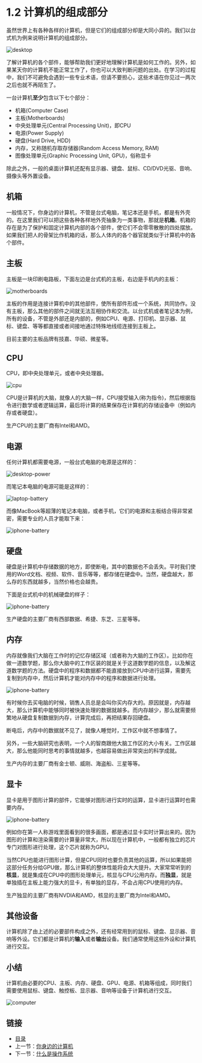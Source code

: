 # 1.2 计算机的组成部分

虽然世界上有各种各样的计算机，但是它们的组成部分却是大同小异的。我们以台式机为例来说明计算机的组成部分。

![desktop](./images/01.2.desktop.png) 

了解计算机的各个部件，能够帮助我们更好地理解计算机是如何工作的。另外，如果某天你的计算机不能正常工作了，你也可以大致判断问题的出处。在学习的过程中，我们不可避免会遇到一些专业术语，但请不要担心，这些术语在你见过一两次之后也就不再陌生了。

一台计算机**至少**包含以下七个部分：

- 机箱(Computer Case)
- 主板(Motherboards)
- 中央处理单元(Central Processing Unit)，即CPU
- 电源(Power Supply)
- 硬盘(Hard Drive, HDD)
- 内存，又称随机存取存储器(Random Access Memory, RAM)
- 图像处理单元(Graphic Processing Unit, GPU)，俗称显卡

除此之外，一般的桌面计算机还配有显示器、键盘、鼠标、CD/DVD光驱、音响、摄像头等外置设备。

## 机箱

一般情况下，你身边的计算机，不管是台式电脑，笔记本还是手机，都是有外壳的。在这里我们可以把这些各种各样地外壳抽象为一类事物，那就是**机箱**。机箱的存在是为了保护和固定计算机内部的各个部件，使它们不会零零散散的四处摆放。如果我们把人的骨架比作机箱的话，那么人体内的各个器官就类似于计算机中的各个部件。

## 主板

主板是一块印刷电路板，下面左边是台式机的主板，右边是手机内的主板：

![motherboards](./images/01.2.motherboards.png)

主板的作用是连接计算机中的其他部件，使所有部件形成一个系统，共同协作。没有主板，那么其他的部件之间就无法互相协作和交流。以台式机或者笔记本为例，所有的设备，不管是外部还是内部的，例如CPU、电源、打印机、显示器、鼠标、键盘、等等都直接或者间接地通过特殊地线缆连接到主板上。

目前主要的主板品牌有技嘉、华硕、微星等。

## CPU

CPU，即中央处理单元，或者中央处理器。

![cpu](./images/01.2.cpu.png)

CPU是计算机的大脑，就像人的大脑一样，CPU接受输入(称为指令)，然后根据指令进行数学或者逻辑运算，最后将计算的结果保存在计算机的存储设备中（例如内存或者硬盘）。

生产CPU的主要厂商有Intel和AMD。

## 电源

任何计算机都需要电源，一般台式电脑的电源是这样的：

![desktop-power](./images/01.2.desktop-power.png)

而笔记本电脑的电源可能是这样的：

![laptop-battery](./images/01.2.laptop-battery.png)

而像MacBook等超薄的笔记本电脑，或者手机，它们的电源和主板结合得非常紧密，需要专业的人员才能取下来：

![iphone-battery](./images/01.2.iphone-battery.png)

## 硬盘

硬盘是计算机中存储数据的地方，即使断电，其中的数据也不会丢失。平时我们使用的Word文档、视频、软件、音乐等等，都存储在硬盘中。当然，硬盘越大，那么存的东西就越多，当然价格也会越贵。

下面是台式机中的机械硬盘的样子：

![iphone-battery](./images/01.2.hard-drive.png)

生产硬盘的主要厂商有西部数据、希捷、东芝、三星等等。

## 内存

内存就像我们大脑在工作时的记忆存储区域（或者称为大脑的工作区）。比如你在做一道数学题，那么你大脑中的工作区装的就是关于这道数学题的信息，以及解这道数学题的方法。硬盘中的程序和数据都不能直接放到CPU中进行运算，需要先复制到内存中，然后计算机才能对内存中的程序和数据进行处理。

![iphone-battery](./images/01.2.ram.png)

有时候你去买电脑的时候，销售人员总是会叫你买内存大的。原因就是，内存越大，那么计算机中能够同时被快速处理的数据就越多。而内存越少，那么就需要频繁地从硬盘复制数据到内存，计算完成后，再把结果存回硬盘。

断电后，内存中的数据就不见了，就像人睡觉时，工作区中就不想事情了。

另外，一些大脑研究也表明，一个人的智商跟他大脑工作区的大小有关。工作区越大，那么他能同时思考的事情就越多，也越容易做出非常突出的科学成就。

生产内存的主要厂商有金士顿、威刚、海盗船、三星等等。

## 显卡

显卡是用于图形计算的部件，它能够对图形进行实时的运算，显卡进行运算时也需要内存。

![iphone-battery](./images/01.2.gpu.png)

例如你在第一人称游戏里面看到的很多画面，都是通过显卡实时计算出来的。因为图形的计算和渲染需要的计算量非常大，所以现在计算机中，一般都有独立的芯片专门对图形进行处理，这个芯片就称为GPU。

当然CPU也能进行图形计算，但是CPU同时也要负责其他的运算，所以如果能把这部分任务分给GPU做，那么计算机的整体性能将会大大提升。大家常常听到的**核显**，就是集成在CPU中的图形处理单元，核显与CPU公用内存。而**独显**，就是单独插在主板上能力强大的显卡，有单独的显存，不会占用CPU使用的内存。

生产独显的主要厂商有NVDIA和AMD，核显的主要厂商为Intel和AMD。

## 其他设备

计算机除了由上述的必要部件构成之外，还有经常用到的鼠标、键盘、显示器、音响等外设。它们都是计算机的**输入**或者**输出**设备。我们通常使用这些外设和计算机进行交互。

## 小结

计算机由必要的CPU、主板、内存、硬盘、GPU、电源、机箱等组成，同时我们需要使用鼠标、键盘、触控板、显示器、音响等设备于计算机进行交互。

![computer](./images/01.2.computer.png)

## 链接

- [目录](./preface.md)
- 上一节：[你身边的计算机](./01.1.md)
- 下一节：[什么是操作系统](./01.3.md)
